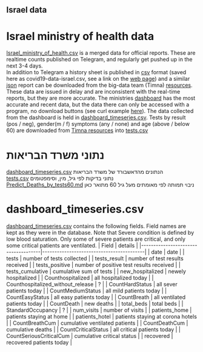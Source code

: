 ## 
## Israel data
# Israel ministry of health data
[Israel_ministry_of_health.csv](https://github.com/yuval-harpaz/covid-19-israel-matlab/blob/master/data/Israel/Israel_ministry_of_health.csv) is a merged data for official reports. These are realtime counts published on Telegram, and regularly get pushed up in the next 3-4 days. <br>In addition to Telegram a history sheet is published in [csv](https://github.com/yuval-harpaz/covid-19-israel-matlab/blob/master/data/Israel/covid19-data-israel.csv) format (saved here as covid19-data-israel.csv, see a link on the [web page](https://govextra.gov.il/ministry-of-health/corona/corona-virus/)) and a similar [json](https://data.gov.il/api/action/datastore_search?resource_id=e4bf0ab8-ec88-4f9b-8669-f2cc78273edd) report can be downloaded from the big-data team (Timna) [resources](https://data.gov.il/dataset/covid-19). These data are issued in delay and are inconsistent with the real-time reports, but they are more accurate. The ministries [dashboard](https://datadashboard.health.gov.il/COVID-19/general?utm_source=go.gov.il&utm_medium=referral) has the most accurate and recent data, but the data there can only be accessed with a program, no download buttons (see curl example [here](https://github.com/yuval-harpaz/covid-19-israel-matlab/blob/master/code/covid_Israel_moh_dashboard.m)). The data collected from the dashboard is held in [dashboard_timeseries.csv](https://github.com/yuval-harpaz/covid-19-israel-matlab/blob/master/data/Israel/dashboard_timeseries.csv). Tests by result (pos / neg), gender(m / f) symptoms (any / none) and age (above / below 60) are downloaded from [Timna resources](https://data.gov.il/dataset/covid-19) into [tests.csv](https://github.com/yuval-harpaz/covid-19-israel-matlab/blob/master/data/Israel/tests.csv)
# נתוני משרד הבריאות
 [dashboard_timeseries.csv](https://github.com/yuval-harpaz/covid-19-israel-matlab/blob/master/data/Israel/dashboard_timeseries.csv) הנתונים מהדאשבורד של משרד הבריאות<br> 
 [tests.csv](https://github.com/yuval-harpaz/covid-19-israel-matlab/blob/master/data/Israel/tests.csv) נתוני בדיקות לפי גיל, מין, וסימפטומים<br>
 [Predict_Deaths_by_tests60.md](https://github.com/yuval-harpaz/covid-19-israel-matlab/blob/master/data/Israel/Predict_Deaths_by_tests60.md) ניבוי תמותה לפי מאומתים מעל גיל 60 מתואר כאן<br>

# dashboard_timeseries.csv
[dashboard_timeseries.csv](https://github.com/yuval-harpaz/covid-19-israel-matlab/blob/master/data/Israel/dashboard_timeseries.csv) contains the following fields. Field names are kept as they were in the database. Note that Severe condition is defined by low blood saturation. Only some of severe patients are critical, and only some critical patients are ventilated.
| Field                              | details                                 |
|-------------------------------------|------------------------------------------|
| date                              | date                                     |
| tests                             | number of tests collected                |
| tests_result                      | number of test results received          |
| tests_positive                    | number of positive test results received |
| tests_cumulative                  | cumulative sum of tests                  |
| new_hospitalized                  | newely hospitalized                      |
| Counthospitalized                 | all hospitalized today                   |
| Counthospitalized_without_release | ?                                        |
| CountHardStatus                   | all sever patients today                 |
| CountMediumStatus                 | all mild patients today                  |
| CountEasyStatus                   | all easy patients today                  |
| CountBreath                       | all ventilated patients today            |
| CountDeath                        | new deaths                               |
| total_beds                        | total beds                               |
| StandardOccupancy                 | ?                                        |
| num_visits                        | number of visits                         |
| patients_home                     | patients staying at home                 |
| patients_hotel                    | patients staying at corona hotels        |
| CountBreathCum                    | cumulative ventilated patients           |
| CountDeathCum                     | cumulative deaths                        |
| CountCriticalStatus               | all critical patients today              |
| CountSeriousCriticalCum           | cumulative critical status               |
| recovered                         | recovered patients today                 |
